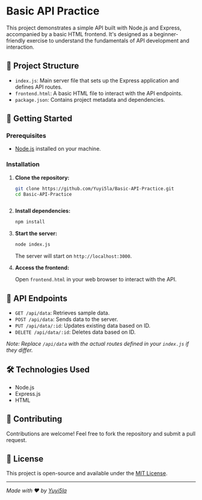 # Basic API Practice

This project demonstrates a simple API built with Node.js and Express, accompanied by a basic HTML frontend. It's designed as a beginner-friendly exercise to understand the fundamentals of API development and interaction.

## 📁 Project Structure

- `index.js`: Main server file that sets up the Express application and defines API routes.
- `frontend.html`: A basic HTML file to interact with the API endpoints.
- `package.json`: Contains project metadata and dependencies.

## 🚀 Getting Started

### Prerequisites

- [Node.js](https://nodejs.org/) installed on your machine.

### Installation

1. **Clone the repository:**

   ```bash
   git clone https://github.com/Yuyi5la/Basic-API-Practice.git
   cd Basic-API-Practice



2. **Install dependencies:**

   ```bash
   npm install
   ```

3. **Start the server:**

   ```bash
   node index.js
   ```

   The server will start on `http://localhost:3000`.

4. **Access the frontend:**

   Open `frontend.html` in your web browser to interact with the API.

## 🧪 API Endpoints

* `GET /api/data`: Retrieves sample data.
* `POST /api/data`: Sends data to the server.
* `PUT /api/data/:id`: Updates existing data based on ID.
* `DELETE /api/data/:id`: Deletes data based on ID.

*Note: Replace `/api/data` with the actual routes defined in your `index.js` if they differ.*

## 🛠️ Technologies Used

* Node.js
* Express.js
* HTML

## 🤝 Contributing

Contributions are welcome! Feel free to fork the repository and submit a pull request.

## 📄 License

This project is open-source and available under the [MIT License](LICENSE).

---

*Made with ❤️ by [Yuyi5la](https://github.com/Yuyi5la)*









   
